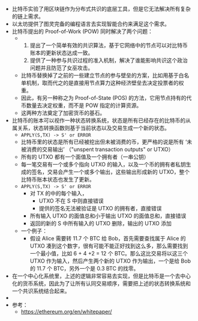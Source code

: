- 比特币实验了用区块链作为分布式共识的底层工具，但是它无法解决所有复杂的链上需求。
- 以太坊提供了图灵完备的编程语言去实现智能合约来满足这个需求。
- 比特币提出的 Proof-of-Work (POW) 同时解决了两个问题：
	- 1. 提出了一个简单有效的共识算法，基于它网络中的节点可以对比特币账本的更新状态达成一致。
	  2. 提供了一种参与共识过程的准入机制，解决了谁能影响共识这个政治问题并且防范了女巫攻击。
	- 比特币替换掉了之前的一些建立节点的参与壁垒的方案，比如用基于白名单机制，取而代之的是直接用节点算力这种经济壁垒去决定投票者的权重。
	- 因此，有另一种称之为 Proof-of-State (POS) 的方法，它用节点持有的代币数量去决定权重，而不是 POW 指定的计算资源。
	- 这两种方法奠定了加密货币的基石。
- 比特币的账本可以视作一种状态转换系统，状态是所有已经存在的比特币的从属关系，状态转换函数则基于当前状态以及交易生成一个新的状态。
	- `APPLY(S,TX) -> S' or ERROR`
	- 比特币里的状态是所有已经被挖出但未被消费的币，更严格的说是所有 ‘未被消费的交易输出’ （"unspent transaction outputs" or UTXO）
	- 所有的 UTXO 都有一个面值及一个拥有者（一串公钥）
	- 每一笔交易有一个或多个指向 UTXO 的输入，以及一个币的拥有者私钥生成的签名，交易会产生一个或多个输出，这些输出形成新的 UTXO，整个比特币账本状态也发生了更新。
	- `APPLY(S,TX) -> S' or ERROR`
		- 对 TX 的中的每个输入，
			- UTXO 不在 S 中则直接错误
			- 提供的签名无法被验证是 UTXO 的拥有者，直接错误
		- 所有输入 UTXO 的面值总和小于输出 UTXO 的面值总和，直接错误
		- 返回的新的 S 中所有输入的 UTXO 删除，输出的 UTXO 添加
	- 一个例子：
		- 假设 Alice 需要转 11.7 个 BTC 给 Bob，首先需要查找属于 Alice 的 UTXO 凑到这个数字，很有可能不能正好找到这么多，那么需要找到一个最小值，比如 6 + 4 +2 = 12 个 BTC。那么这比交易将以这三个 UTXO 作为输入，然后产生两个新的 UTXO 作为输出，一个是给 Bob 的 11.7 个 BTC，另外一个是 0.3 BTC 的找零。
- 在一个中心化系统里，上述的逻辑非常容易去实现，但是比特币是一个去中心化的货币系统，因此为了让所有认同交易顺序，需要把上述的状态转换系统和一个共识系统结合起来。
-
- 参考：
	- https://ethereum.org/en/whitepaper/